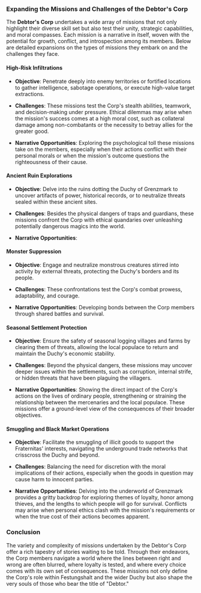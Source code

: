 ### Expanding the Missions and Challenges of the Debtor's Corp

The **Debtor's Corp** undertakes a wide array of missions that not only highlight their diverse skill set but also test their unity, strategic capabilities, and moral compasses. Each mission is a narrative in itself, woven with the potential for growth, conflict, and introspection among its members. Below are detailed expansions on the types of missions they embark on and the challenges they face.

#### High-Risk Infiltrations

- **Objective**: Penetrate deeply into enemy territories or fortified locations to gather intelligence, sabotage operations, or execute high-value target extractions.
  
- **Challenges**: These missions test the Corp's stealth abilities, teamwork, and decision-making under pressure. Ethical dilemmas may arise when the mission's success comes at a high moral cost, such as collateral damage among non-combatants or the necessity to betray allies for the greater good.

- **Narrative Opportunities**: Exploring the psychological toll these missions take on the members, especially when their actions conflict with their personal morals or when the mission's outcome questions the righteousness of their cause.

#### Ancient Ruin Explorations

- **Objective**: Delve into the ruins dotting the Duchy of Grenzmark to uncover artifacts of power, historical records, or to neutralize threats sealed within these ancient sites.
  
- **Challenges**: Besides the physical dangers of traps and guardians, these missions confront the Corp with ethical quandaries over unleashing potentially dangerous magics into the world.

- **Narrative Opportunities**: 

#### Monster Suppression

- **Objective**: Engage and neutralize monstrous creatures stirred into activity by external threats, protecting the Duchy's borders and its people.
  
- **Challenges**: These confrontations test the Corp's combat prowess, adaptability, and courage. 

- **Narrative Opportunities**: Developing bonds between the Corp members through shared battles and survival.

#### Seasonal Settlement Protection

- **Objective**: Ensure the safety of seasonal logging villages and farms by clearing them of threats, allowing the local populace to return and maintain the Duchy's economic stability.
  
- **Challenges**: Beyond the physical dangers, these missions may uncover deeper issues within the settlements, such as corruption, internal strife, or hidden threats that have been plaguing the villagers.

- **Narrative Opportunities**: Showing the direct impact of the Corp's actions on the lives of ordinary people, strengthening or straining the relationship between the mercenaries and the local populace. These missions offer a ground-level view of the consequences of their broader objectives.

#### Smuggling and Black Market Operations

- **Objective**: Facilitate the smuggling of illicit goods to support the Fraternitas' interests, navigating the underground trade networks that crisscross the Duchy and beyond.
  
- **Challenges**: Balancing the need for discretion with the moral implications of their actions, especially when the goods in question may cause harm to innocent parties.

- **Narrative Opportunities**: Delving into the underworld of Grenzmark provides a gritty backdrop for exploring themes of loyalty, honor among thieves, and the lengths to which people will go for survival. Conflicts may arise when personal ethics clash with the mission's requirements or when the true cost of their actions becomes apparent.

### Conclusion

The variety and complexity of missions undertaken by the Debtor's Corp offer a rich tapestry of stories waiting to be told. Through their endeavors, the Corp members navigate a world where the lines between right and wrong are often blurred, where loyalty is tested, and where every choice comes with its own set of consequences. These missions not only define the Corp's role within Festungshalt and the wider Duchy but also shape the very souls of those who bear the title of "Debtor."